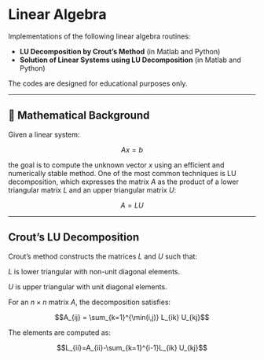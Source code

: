 # Linear Algebra

Implementations of the following linear algebra routines:

- **LU Decomposition by Crout’s Method** (in Matlab and Python)
- **Solution of Linear Systems using LU Decomposition** (in Matlab and Python)

The codes are designed for educational purposes only. 

---

## 📐 Mathematical Background

Given a linear system:

$$Ax=b$$

the goal is to compute the unknown vector $x$ using an efficient and numerically stable method.
One of the most common techniques is LU decomposition, which expresses the matrix $A$ as the product of a lower triangular matrix $L$ and an upper triangular matrix $U$:

$$A=LU$$

---

## Crout’s LU Decomposition

Crout’s method constructs the matrices $L$ and $U$ such that:

$L$ is lower triangular with non-unit diagonal elements.

$U$ is upper triangular with unit diagonal elements.

For an $n\times n$ matrix $A$, the decomposition satisfies:

$$A_{ij} = \sum_{k=1}^{\min(i,j)} L_{ik} U_{kj}$$

The elements are computed as:

$$L_{ii}​=A_{ii}​-\sum_{k=1}^{i-1}L_{ik} U_{kj}$$

